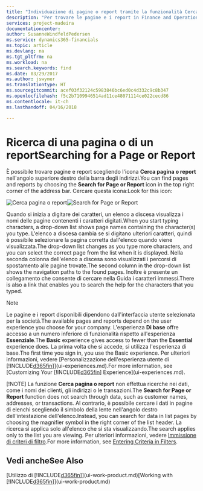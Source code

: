 ```yaml
---
title: "Individuazione di pagine o report tramite la funzionalità Cerca pagina o report | Documenti Microsoft"
description: "Per trovare le pagine e i report in Finance and Operations, Business edition, è possibile utilizzare la funzionalità Cerca pagina o report."
services: project-madeira
documentationcenter: 
author: SusanneWindfeldPedersen
ms.service: dynamics365-financials
ms.topic: article
ms.devlang: na
ms.tgt_pltfrm: na
ms.workload: na
ms.search.keywords: find
ms.date: 03/29/2017
ms.author: jswymer
ms.translationtype: HT
ms.sourcegitcommit: acef03f32124c5983846bc6ed0c4d332c9c8b347
ms.openlocfilehash: f5c2b7109946514ad11ce48071114ce022cecd86
ms.contentlocale: it-ch
ms.lasthandoff: 04/16/2018

---
```

# <a name="searching-for-a-page-or-report"></a><span data-ttu-id="dd96c-103">Ricerca di una pagina o di un report</span><span class="sxs-lookup"><span data-stu-id="dd96c-103">Searching for a Page or Report</span></span>
<span data-ttu-id="dd96c-104">È possibile trovare pagine e report scegliendo l'icona **Cerca pagina o report** nell'angolo superiore destro della barra degli indirizzi.</span><span class="sxs-lookup"><span data-stu-id="dd96c-104">You can find pages and reports by choosing the **Search for Page or Report** icon in the top right corner of the address bar.</span></span> <span data-ttu-id="dd96c-105">Cercare questa icona:</span><span class="sxs-lookup"><span data-stu-id="dd96c-105">Look for this icon:</span></span>

<span data-ttu-id="dd96c-106">![Cerca pagina o report](media/ui-search/search.png "Cerca pagina o report")</span><span class="sxs-lookup"><span data-stu-id="dd96c-106">![Search for Page or Report](media/ui-search/search.png "Search for Page or Report")</span></span>

<span data-ttu-id="dd96c-107">Quando si inizia a digitare dei caratteri, un elenco a discesa visualizza i nomi delle pagine contenenti i caratteri digitati.</span><span class="sxs-lookup"><span data-stu-id="dd96c-107">When you start typing characters, a drop-down list shows page names containing the character(s) you type.</span></span> <span data-ttu-id="dd96c-108">L'elenco a discesa cambia se si digitano ulteriori caratteri, quindi è possibile selezionare la pagina corretta dall'elenco quando viene visualizzata.</span><span class="sxs-lookup"><span data-stu-id="dd96c-108">The drop-down list changes as you type more characters, and you can select the correct page from the list when it is displayed.</span></span> <span data-ttu-id="dd96c-109">Nella seconda colonna dell'elenco a discesa sono visualizzati i percorsi di spostamento alle pagine trovate.</span><span class="sxs-lookup"><span data-stu-id="dd96c-109">The second column in the drop-down list shows the navigation paths to the found pages.</span></span> <span data-ttu-id="dd96c-110">Inoltre è presente un collegamento che consente di cercare nella Guida i caratteri immessi.</span><span class="sxs-lookup"><span data-stu-id="dd96c-110">There is also a link that enables you to search the help for the characters that you typed.</span></span>

> [!NOTE]
>   <span data-ttu-id="dd96c-111">Le pagine e i report disponibili dipendono dall'interfaccia utente selezionata per la società.</span><span class="sxs-lookup"><span data-stu-id="dd96c-111">The available pages and reports depend on the user experience you choose for your company.</span></span> <span data-ttu-id="dd96c-112">L'esperienza **Di base** offre accesso a un numero inferiore di funzionalità rispetto all'esperienza **Essenziale**.</span><span class="sxs-lookup"><span data-stu-id="dd96c-112">The **Basic** experience gives access to fewer than the **Essential** experience does.</span></span> <span data-ttu-id="dd96c-113">La prima volta che si accede, si utilizza l'esperienza di base.</span><span class="sxs-lookup"><span data-stu-id="dd96c-113">The first time you sign in, you use the Basic experience.</span></span> <span data-ttu-id="dd96c-114">Per ulteriori informazioni, vedere [Personalizzazione dell'esperienza utente di [!INCLUDE[d365fin](includes/d365fin_md.md)]](ui-experiences.md).</span><span class="sxs-lookup"><span data-stu-id="dd96c-114">For more information, see [Customizing Your  [!INCLUDE[d365fin](includes/d365fin_md.md)] Experience](ui-experiences.md).</span></span>
> 
> [!NOTE]
>   <span data-ttu-id="dd96c-115">La funzione **Cerca pagina o report** non effettua ricerche nei dati, come i nomi dei clienti, gli indirizzi o le transazioni.</span><span class="sxs-lookup"><span data-stu-id="dd96c-115">The **Search for Page or Report** function does not search through data, such as customer names, addresses, or transactions.</span></span> <span data-ttu-id="dd96c-116">Al contrario, è possibile cercare i dati in pagine di elenchi scegliendo il simbolo della lente nell'angolo destro dell'intestazione dell'elenco.</span><span class="sxs-lookup"><span data-stu-id="dd96c-116">Instead, you can search for data in list pages by choosing the magnifier symbol in the right corner of the list header.</span></span> <span data-ttu-id="dd96c-117">La ricerca si applica solo all'elenco che si sta visualizzando.</span><span class="sxs-lookup"><span data-stu-id="dd96c-117">The search applies only to the list you are viewing.</span></span> <span data-ttu-id="dd96c-118">Per ulteriori informazioni, vedere [Immissione di criteri di filtro](ui-enter-criteria-filters.md).</span><span class="sxs-lookup"><span data-stu-id="dd96c-118">For more information, see [Entering Criteria in Filters](ui-enter-criteria-filters.md).</span></span>

## <a name="see-also"></a><span data-ttu-id="dd96c-119">Vedi anche</span><span class="sxs-lookup"><span data-stu-id="dd96c-119">See Also</span></span>
<span data-ttu-id="dd96c-120">[Utilizzo di [!INCLUDE[d365fin](includes/d365fin_md.md)]](ui-work-product.md)</span><span class="sxs-lookup"><span data-stu-id="dd96c-120">[Working with [!INCLUDE[d365fin](includes/d365fin_md.md)]](ui-work-product.md)</span></span>

